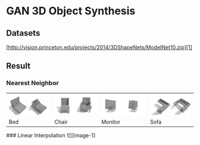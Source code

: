 # GAN 3D Object Synthesis

## Datasets
[http://vision.princeton.edu/projects/2014/3DShapeNets/ModelNet10.zip][1]

## Result
### Nearest Neighbor
<table>
  <tr>
    <td><img width="150px" src="img/neighbor/bed_450.gif"></td>
    <td><img width="150px" src="img/neighbor/chair_450.gif"></td>
    <td><img width="150px" src="img/neighbor/monitor_450.gif"></td>
    <td><img width="150px" src="img/neighbor/sofa_450.gif"></td>
  </tr>
  <tr>
    <td>Bed</td>
    <td>Chair</td>
    <td>Monitor</td>
    <td>Sofa</td>
  </tr>
</table>
### Linear Interpolation
![][image-1]

[1]:	http://vision.princeton.edu/projects/2014/3DShapeNets/ModelNet10.zip

[image-1]:	https://raw.githubusercontent.com/shengyifan/cs9223/master/img/interpolation/bed_450.gif?raw=true